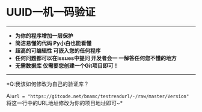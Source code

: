 # UUID一机一码验证
---------
- **为你的程序增加一层保护**
- **简洁易懂的代码  Py小白也能看懂**
- **超高的可编辑性 可嵌入您的任何程序**
- **任何问题都可以在issues中提问 开发者会一 一解答任何您不懂的地方**
- **无需数据库 仅需要您创建一个Git项目即可！**
------------

*Q:我该如何修改为自己的验证库？

A:`url = "https://gitcode.net/bnamc/testreadurl/-/raw/master/Version"`
将这一行中的URL地址修改为你的项目地址即可~*
